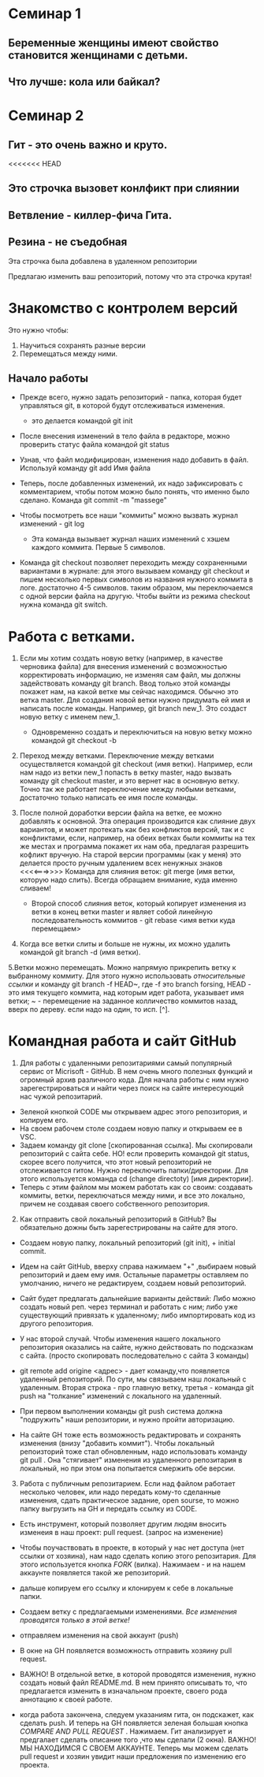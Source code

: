 # Семинар 1 

## Беременные женщины имеют свойство становится женщинами с детьми. 
## Что лучше: кола или байкал?

# Семинар 2

## Гит - это очень важно и круто.
<<<<<<< HEAD

## Это строчка вызовет конлфикт при слиянии 

## Ветвление - киллер-фича Гита. 
## Резина - не съедобная 


Эта строчка была добавлена в удаленном репозитории 

Предлагаю изменить ваш репозиторий, потому что эта строчка крутая!

# Знакомство с контролем версий

Это нужно чтобы:
1. Научиться сохранять разные версии
2. Перемещаться между ними.

## Начало работы

* Прежде всего, нужно задать репозиторий - папка, которая будет управляться git, в которой будут отслеживаться изменения. 
    * это делается командой git init

 * После внесения изменений в тело файла в редакторе, можно проверить статус файла командой git status

 * Узнав, что файл модифицирован, изменения надо добавить в файл. Используй команду git add Имя файла

 * Теперь, после добавленных изменений, их надо зафиксировать с комментарием, чтобы потом можно было понять, что именно было сделано. Команда git commit -m "massege"

 * Чтобы посмотреть все наши "коммиты" можно вызвать журнал изменений - git log
     * Эта команда вызывает журнал наших изменений с хэшем каждого коммита. Первые 5 символов.
 
* Команда git checkout позволяет переходить между сохраненными вариантами в журнале: для этого вызываем команду git checkout  и пишем несколько первых символов из названия нужного коммита в логе. достаточно 4-5 символов. таким образом, мы переключаемся с одной версии файла на другую. Чтобы выйти из режима checkout нужна команда git switch.

# Работа с ветками.

1. Если мы хотим создать новую ветку (например, в качестве черновика файла) для внесения изменений с возможностью корректировать информацию, не изменяя сам файл, мы должны задействовать команду git branch. Ввод только этой команды покажет нам, на какой ветке мы сейчас находимся. Обычно это ветка master. Для создания новой ветки нужно придумать ей имя и написать после команды. Например, git branch new_1. Это создаст новую ветку с именем new_1. 

    * Одновременно создать и переключиться на новую ветку можно командой git checkout -b<branchName>


2. Переход между ветками.
Переключение между ветками осуществляется командой git checkout (имя ветки). Например, если нам надо из ветки new_1 попасть в ветку  master, надо вызвать команду git checkout master, и это вернет нас в основную ветку. Точно так же работает переключение между любыми ветками, достаточно только написать ее имя после команды.


3. После полной доработки версии файла на ветке, ее можно добавлять к основной. Эта операция производится как слияние двух вариантов, и может протекать как без конфликтов версий, так и с конфликтами, если, например, на обеих ветках были коммиты на тех же местах и программа покажет их нам оба, предлагая разрешить кофликт вручную. На старой версии программы (как у меня) это делается просто ручным удалением всех ненужных знаков <<<<===>>>> Команда для слияния веток: git merge (имя ветки, которую надо слить). Всегда обращаем внимание, куда именно сливаем! 
    * Второй способ слияния веток, который копирует изменения из ветки в конец ветки master  и являет собой линейную последовательность коммитов - git rebase <имя ветки куда перемещаем>

4. Когда все ветки слиты и больше не нужны, их можно удалить командой git branch -d (имя ветки). 

5.Ветки можно перемещать. Можно напрямую прикрепить ветку к выбранному коммиту. Для этого нужно использовать _относительные ссылки_ и команду git branch -f <branchName>HEAD~<num>, где -f это branch forsing, HEAD - это имя текущего коммита, над которым идет работа, указывает имя ветки; ~<num>  - перемещение на заданное колличество коммитов назад, вверх по дереву. если надо на один, то исп. [^].



# Командная работа и сайт GitHub

1. Для работы с удаленными репозитариями самый популярный сервис от Micrisoft - GitHub. В нем очень много полезных функций и огромный архив различного кода.  Для начала работы с ним нужно зарегестрироваться и найти через поиск на сайте интересующий нас чужой репозитарий.
 * Зеленой кнопкой CODE мы открываем адрес этого репозитория, и копируем его. 
 * На своем рабочем столе создаем новую папку и открываем ее в VSC. 
 * Задаем команду git clone [скопированная ссылка]. Мы скопировали репозиторий с сайта себе. НО! если проверить командой git status, скорее всего получится, что этот новый репозиторий не отслеживается гитом. Нужно переключить папки/директории. Для этого используется команда cd (change directoty) [имя директории].
* Теперь с этим файлом мы можем работать как со своим: создавать коммиты, ветки, переключаться между ними, и все это локально, причем не создавая своего собственного репозитория.

2. Как отправить свой локальный репозиторий в GitHub? Вы обязательно дожны быть зарегестрированы на сайте для этого. 
* Создаем новую папку, локальный репозиторий (git init), + initial commit. 
* Идем на сайт GitHub, вверху справа нажимаем "+" ,выбираем новый репозиторий и  даем ему имя. Остальные параметры оставляем по умолчанию, ничего не редактируем, создаем новый репозиторий.

* Сайт будет предлагать дальнейшие варианты действий: Либо можно создать новый реп. через терминал и работать с ним; либо уже существующий привязать к удаленному; либо импортировать код из другого репозитория. 
* У нас второй случай. Чтобы изменения нашего локального репозитория оказались на сайте, нужно действовать по подсказкам с сайта. (просто скопировать последовательно с сайта 3 команды)
* git remote add origine <адрес> - дает команду,что появляется удаленный репозиторий. По сути, мы связываем наш локальный с удаленным.  Вторая строка - про главную ветку, третья - команда git push на "толкание" изменений с локального на удаленный. 
* При первом выполнении команды git push система должна "подружить" наши репозитории, и нужно пройти авторизацию.
* На сайте GH тоже есть возможность редактировать и сохранять изменения (внизу "добавить коммит"). Чтобы локальный репоизторий тоже стал обновленным, надо использовать команду git pull . Она "стягивает" изменения из удаленного репозитария в локальный, но при этом она попытается смержить обе версии.

3. Работа с публичным репозитарием. Если над файлом работает несколько человек, или надо передать кому-то сделанные изменения, сдать практическое задание, open sourse, то можно папку выгрузить на GH и передать ссылку из CODE. 
* Есть инструмент, который позволяет другим людям вносить изменеия в наш проект: pull request. (запрос на изменение)
* Чтобы поучаствовать в проекте, в который у нас нет доступа (нет ссылки от хозяина), нам надо  сделать копию этого репозитария. Для этого используется кнопка _FORK_ (вилка). Нажимаем - и на нашем аккаунте появляется такой же репозиторий.
* дальше копируем его ссылку и клонируем к себе в локальные папки.
* Создаем ветку с предлагаемыми изменениями. *Все изменения проводятся только в этой ветке!*

* отправляем изменения на свой аккаунт (push)
* В окне на GH появляется возможность отправить хозяину pull request.
* ВАЖНО! В отдельной ветке, в которой проводятся изменения, нужно создать новый файл README.md. В нем принято описывать то, что предлагается изменить в изначальном проекте, своего рода аннотацию к своей работе.

* когда работа закончена, следуем указаниям гита, он подскажет, как сделать push. И теперь на GH появляется зеленая большая кнопка *COMPARE AND PULL REQUEST* . Нажимаем. Гит анализирует и предгалает сделать описание того ,что мы сделали (2 окна). ВАЖНО! МЫ НАХОДИМСЯ С СВОЕМ АККАУНТЕ. Теперь мы можем сделать pull request  и хозяин увидит наши предложения по изменению его проекта.

